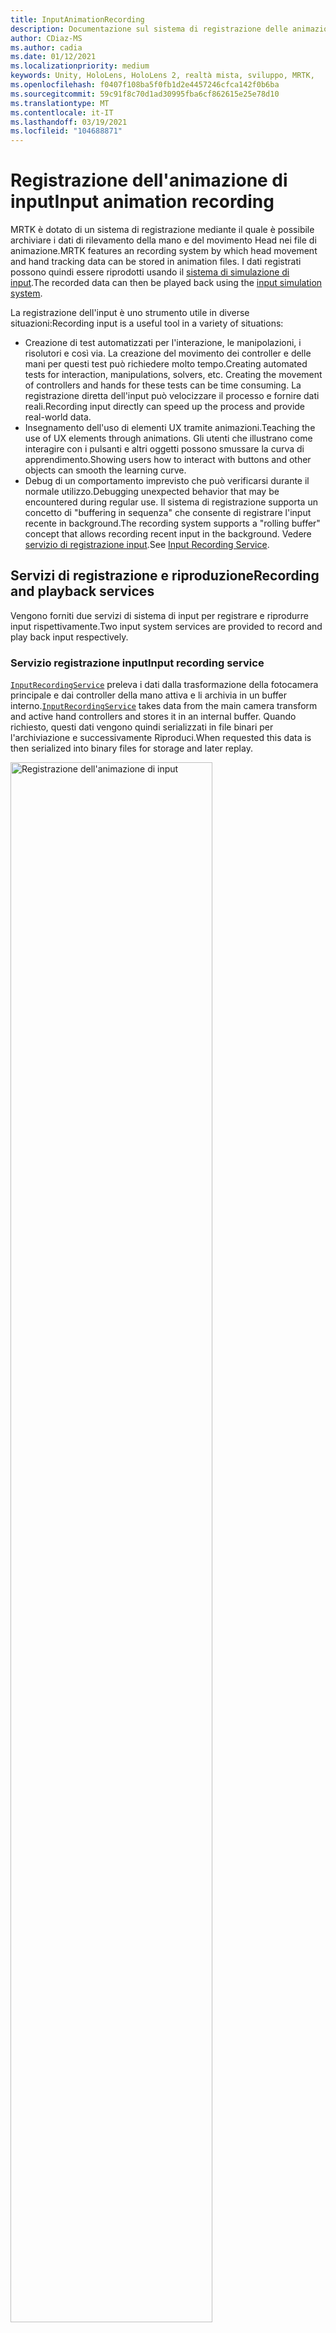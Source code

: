 ```yaml
---
title: InputAnimationRecording
description: Documentazione sul sistema di registrazione delle animazioni di input in MRTK
author: CDiaz-MS
ms.author: cadia
ms.date: 01/12/2021
ms.localizationpriority: medium
keywords: Unity, HoloLens, HoloLens 2, realtà mista, sviluppo, MRTK,
ms.openlocfilehash: f0407f108ba5f0fb1d2e4457246cfca142f0b6ba
ms.sourcegitcommit: 59c91f8c70d1ad30995fba6cf862615e25e78d10
ms.translationtype: MT
ms.contentlocale: it-IT
ms.lasthandoff: 03/19/2021
ms.locfileid: "104688871"
---
```

# <a name="input-animation-recording"></a><span data-ttu-id="2e716-104">Registrazione dell'animazione di input</span><span class="sxs-lookup"><span data-stu-id="2e716-104">Input animation recording</span></span>

<span data-ttu-id="2e716-105">MRTK è dotato di un sistema di registrazione mediante il quale è possibile archiviare i dati di rilevamento della mano e del movimento Head nei file di animazione.</span><span class="sxs-lookup"><span data-stu-id="2e716-105">MRTK features an recording system by which head movement and hand tracking data can be stored in animation files.</span></span> <span data-ttu-id="2e716-106">I dati registrati possono quindi essere riprodotti usando il [sistema di simulazione di input](InputSimulationService.md).</span><span class="sxs-lookup"><span data-stu-id="2e716-106">The recorded data can then be played back using the [input simulation system](InputSimulationService.md).</span></span>

<span data-ttu-id="2e716-107">La registrazione dell'input è uno strumento utile in diverse situazioni:</span><span class="sxs-lookup"><span data-stu-id="2e716-107">Recording input is a useful tool in a variety of situations:</span></span>

* <span data-ttu-id="2e716-108">Creazione di test automatizzati per l'interazione, le manipolazioni, i risolutori e così via. La creazione del movimento dei controller e delle mani per questi test può richiedere molto tempo.</span><span class="sxs-lookup"><span data-stu-id="2e716-108">Creating automated tests for interaction, manipulations, solvers, etc. Creating the movement of controllers and hands for these tests can be time consuming.</span></span> <span data-ttu-id="2e716-109">La registrazione diretta dell'input può velocizzare il processo e fornire dati reali.</span><span class="sxs-lookup"><span data-stu-id="2e716-109">Recording input directly can speed up the process and provide real-world data.</span></span>
* <span data-ttu-id="2e716-110">Insegnamento dell'uso di elementi UX tramite animazioni.</span><span class="sxs-lookup"><span data-stu-id="2e716-110">Teaching the use of UX elements through animations.</span></span>
  <span data-ttu-id="2e716-111">Gli utenti che illustrano come interagire con i pulsanti e altri oggetti possono smussare la curva di apprendimento.</span><span class="sxs-lookup"><span data-stu-id="2e716-111">Showing users how to interact with buttons and other objects can smooth the learning curve.</span></span>
* <span data-ttu-id="2e716-112">Debug di un comportamento imprevisto che può verificarsi durante il normale utilizzo.</span><span class="sxs-lookup"><span data-stu-id="2e716-112">Debugging unexpected behavior that may be encountered during regular use.</span></span>
  <span data-ttu-id="2e716-113">Il sistema di registrazione supporta un concetto di "buffering in sequenza" che consente di registrare l'input recente in background.</span><span class="sxs-lookup"><span data-stu-id="2e716-113">The recording system supports a "rolling buffer" concept that allows recording recent input in the background.</span></span>
  <span data-ttu-id="2e716-114">Vedere [servizio di registrazione input](#input-recording-service).</span><span class="sxs-lookup"><span data-stu-id="2e716-114">See [Input Recording Service](#input-recording-service).</span></span>

## <a name="recording-and-playback-services"></a><span data-ttu-id="2e716-115">Servizi di registrazione e riproduzione</span><span class="sxs-lookup"><span data-stu-id="2e716-115">Recording and playback services</span></span>

<span data-ttu-id="2e716-116">Vengono forniti due servizi di sistema di input per registrare e riprodurre input rispettivamente.</span><span class="sxs-lookup"><span data-stu-id="2e716-116">Two input system services are provided to record and play back input respectively.</span></span>

### <a name="input-recording-service"></a><span data-ttu-id="2e716-117">Servizio registrazione input</span><span class="sxs-lookup"><span data-stu-id="2e716-117">Input recording service</span></span>

<span data-ttu-id="2e716-118">[`InputRecordingService`](xref:Microsoft.MixedReality.Toolkit.Input.InputRecordingService) preleva i dati dalla trasformazione della fotocamera principale e dai controller della mano attiva e li archivia in un buffer interno.</span><span class="sxs-lookup"><span data-stu-id="2e716-118">[`InputRecordingService`](xref:Microsoft.MixedReality.Toolkit.Input.InputRecordingService) takes data from the main camera transform and active hand controllers and stores it in an internal buffer.</span></span> <span data-ttu-id="2e716-119">Quando richiesto, questi dati vengono quindi serializzati in file binari per l'archiviazione e successivamente Riproduci.</span><span class="sxs-lookup"><span data-stu-id="2e716-119">When requested this data is then serialized into binary files for storage and later replay.</span></span>

<a target="_blank" href="../Images/InputSimulation/MRTK_InputAnimation_RecordingDiagram.png">
  <img src="../Images/InputSimulation/MRTK_InputAnimation_RecordingDiagram.png" title="Registrazione dell'animazione di input" width="80%" class="center" />
</a>

<span data-ttu-id="2e716-121">Per avviare la registrazione dell'input [`StartRecording`](xref:Microsoft.MixedReality.Toolkit.Input.IMixedRealityInputRecordingService.StartRecording) , chiamare la funzione.</span><span class="sxs-lookup"><span data-stu-id="2e716-121">To start recording input call the [`StartRecording`](xref:Microsoft.MixedReality.Toolkit.Input.IMixedRealityInputRecordingService.StartRecording) function.</span></span> <span data-ttu-id="2e716-122">[`StopRecording`](xref:Microsoft.MixedReality.Toolkit.Input.IMixedRealityInputRecordingService.StopRecording) sospende la registrazione, ma non rimuove i dati registrati fino [`DiscardRecordedInput`](xref:Microsoft.MixedReality.Toolkit.Input.IMixedRealityInputRecordingService.DiscardRecordedInput) a questo momento, se necessario, usare per eseguire questa operazione.</span><span class="sxs-lookup"><span data-stu-id="2e716-122">[`StopRecording`](xref:Microsoft.MixedReality.Toolkit.Input.IMixedRealityInputRecordingService.StopRecording) will pause recording (but not discard the data recorded so far, use [`DiscardRecordedInput`](xref:Microsoft.MixedReality.Toolkit.Input.IMixedRealityInputRecordingService.DiscardRecordedInput) to do this if needed).</span></span>

<span data-ttu-id="2e716-123">Per impostazione predefinita, le dimensioni del buffer di registrazione sono limitate a 30 secondi.</span><span class="sxs-lookup"><span data-stu-id="2e716-123">By default the size of the recording buffer is limited to 30 seconds.</span></span> <span data-ttu-id="2e716-124">In questo modo, il servizio di registrazione può registrare in background senza accumulare troppi dati, quindi salvare gli ultimi 30 secondi, se necessario.</span><span class="sxs-lookup"><span data-stu-id="2e716-124">This allows the recording service to keep recording in the background without accumulating too much data, and then save the last 30 seconds when required.</span></span> <span data-ttu-id="2e716-125">L'intervallo di tempo può essere modificato usando la [`RecordingBufferTimeLimit`](xref:Microsoft.MixedReality.Toolkit.Input.IMixedRealityInputRecordingService.RecordingBufferTimeLimit) Proprietà oppure la registrazione può essere illimitata usando l' [`UseBufferTimeLimit`](xref:Microsoft.MixedReality.Toolkit.Input.IMixedRealityInputRecordingService.UseBufferTimeLimit) opzione.</span><span class="sxs-lookup"><span data-stu-id="2e716-125">The time interval can be changed using the [`RecordingBufferTimeLimit`](xref:Microsoft.MixedReality.Toolkit.Input.IMixedRealityInputRecordingService.RecordingBufferTimeLimit) property, or recording can be unlimited using the [`UseBufferTimeLimit`](xref:Microsoft.MixedReality.Toolkit.Input.IMixedRealityInputRecordingService.UseBufferTimeLimit) option.</span></span>

<span data-ttu-id="2e716-126">I dati nel buffer di registrazione possono essere salvati in un file binario usando la funzione [SaveInputAnimation](xref:Microsoft.MixedReality.Toolkit.Input.IMixedRealityInputRecordingService.SaveInputAnimation*) .</span><span class="sxs-lookup"><span data-stu-id="2e716-126">The data in the recording buffer can be saved in a binary file using the [SaveInputAnimation](xref:Microsoft.MixedReality.Toolkit.Input.IMixedRealityInputRecordingService.SaveInputAnimation*) function.</span></span>

<span data-ttu-id="2e716-127">Per informazioni dettagliate sul formato di file binario, vedere [specifica del formato del file di animazione di input](InputAnimationFileFormat.md).</span><span class="sxs-lookup"><span data-stu-id="2e716-127">For details on the binary file format see [Input Animation File Format Specification](InputAnimationFileFormat.md).</span></span>

### <a name="input-playback-service"></a><span data-ttu-id="2e716-128">Servizio di riproduzione input</span><span class="sxs-lookup"><span data-stu-id="2e716-128">Input playback service</span></span>

<span data-ttu-id="2e716-129">[`InputPlaybackService`](xref:Microsoft.MixedReality.Toolkit.Input.InputPlaybackService) legge un file binario con i dati di animazione di input, quindi applica tali dati tramite [InputSimulationService](xref:Microsoft.MixedReality.Toolkit.Input.InputSimulationService) per ricreare i movimenti registrati.</span><span class="sxs-lookup"><span data-stu-id="2e716-129">[`InputPlaybackService`](xref:Microsoft.MixedReality.Toolkit.Input.InputPlaybackService) reads a binary file with input animation data and then applies this data through the [InputSimulationService](xref:Microsoft.MixedReality.Toolkit.Input.InputSimulationService) to recreate the recorded movements.</span></span>

<a target="_blank" href="../Images/InputSimulation/MRTK_InputAnimation_PlaybackDiagram.png">
  <img src="../Images/InputSimulation/MRTK_InputAnimation_PlaybackDiagram.png" title="Riproduzione dell'animazione di input" width="80%" class="center" />
</a>

<span data-ttu-id="2e716-131">Per avviare la riproduzione dell'animazione di input, è necessario caricarla da un file usando la funzione [LoadInputAnimation](xref:Microsoft.MixedReality.Toolkit.Input.IMixedRealityInputPlaybackService.LoadInputAnimation*) .</span><span class="sxs-lookup"><span data-stu-id="2e716-131">To start playing back input animation it should be loaded from a file using the [LoadInputAnimation](xref:Microsoft.MixedReality.Toolkit.Input.IMixedRealityInputPlaybackService.LoadInputAnimation*) function.</span></span>

<span data-ttu-id="2e716-132">Chiamare [Play](xref:Microsoft.MixedReality.Toolkit.Input.IMixedRealityInputPlaybackService.Play), [pause](xref:Microsoft.MixedReality.Toolkit.Input.IMixedRealityInputPlaybackService.Play)o [Stop](xref:Microsoft.MixedReality.Toolkit.Input.IMixedRealityInputPlaybackService.Stop) per controllare la riproduzione dell'animazione.</span><span class="sxs-lookup"><span data-stu-id="2e716-132">Call [Play](xref:Microsoft.MixedReality.Toolkit.Input.IMixedRealityInputPlaybackService.Play), [Pause](xref:Microsoft.MixedReality.Toolkit.Input.IMixedRealityInputPlaybackService.Play), or [Stop](xref:Microsoft.MixedReality.Toolkit.Input.IMixedRealityInputPlaybackService.Stop) to control the animation playback.</span></span>

<span data-ttu-id="2e716-133">Il tempo di animazione corrente può anche essere controllato direttamente con la proprietà [localtime](xref:Microsoft.MixedReality.Toolkit.Input.IMixedRealityInputPlaybackService.LocalTime) .</span><span class="sxs-lookup"><span data-stu-id="2e716-133">The current animation time can also be controlled directly with the [LocalTime](xref:Microsoft.MixedReality.Toolkit.Input.IMixedRealityInputPlaybackService.LocalTime) property.</span></span>

> [!WARNING]
> <span data-ttu-id="2e716-134">Il ciclo o la reimpostazione dell'animazione o [`LocalTime`](xref:Microsoft.MixedReality.Toolkit.Input.IMixedRealityInputPlaybackService.LocalTime) dell'impostazione dell'input direttamente tramite lo scrubbing della sequenza temporale può produrre risultati imprevisti durante la modifica della scena.</span><span class="sxs-lookup"><span data-stu-id="2e716-134">Looping or resetting input animation or setting [`LocalTime`](xref:Microsoft.MixedReality.Toolkit.Input.IMixedRealityInputPlaybackService.LocalTime) directly by scrubbing the timeline may yield unexpected results when manipulating the scene!</span></span> <span data-ttu-id="2e716-135">Vengono registrati solo i movimenti di input, le eventuali modifiche aggiuntive, ad esempio lo spostamento di oggetti o la rotazione delle opzioni non verranno reimpostate.</span><span class="sxs-lookup"><span data-stu-id="2e716-135">Only the input movements are recorded, any additional changes such as moving objects or flipping switches will not be reset.</span></span> <span data-ttu-id="2e716-136">Assicurarsi di ricaricare la scena se sono state apportate modifiche irreversibili.</span><span class="sxs-lookup"><span data-stu-id="2e716-136">Make sure to reload the scene if irreversible changes have been made.</span></span>

### <a name="editor-tools-for-recording-and-playing-input-animation"></a><span data-ttu-id="2e716-137">Strumenti Editor per la registrazione e la riproduzione dell'animazione di input</span><span class="sxs-lookup"><span data-stu-id="2e716-137">Editor tools for recording and playing input animation</span></span>

<span data-ttu-id="2e716-138">Nell'editor di Unity sono disponibili numerosi strumenti per la registrazione e l'analisi dell'animazione di input.</span><span class="sxs-lookup"><span data-stu-id="2e716-138">A number of tools exist in the Unity editor for recording and examining input animation.</span></span> <span data-ttu-id="2e716-139">È possibile accedere a questi strumenti nella [finestra degli strumenti di simulazione di input](InputSimulationService.md#input-simulation-tools-window), che può essere aperta da _mixed reality Toolkit > Utilities > menu di simulazione input_ .</span><span class="sxs-lookup"><span data-stu-id="2e716-139">These tools can be accessed in the [input simulation tools window](InputSimulationService.md#input-simulation-tools-window), which can be opened from the _Mixed Reality Toolkit > Utilities > Input Simulation_ menu.</span></span>

> [!NOTE]
> <span data-ttu-id="2e716-140">La registrazione e la riproduzione di input funzionano solo in modalità di riproduzione.</span><span class="sxs-lookup"><span data-stu-id="2e716-140">Input recording and playback only works during play mode.</span></span>

<span data-ttu-id="2e716-141">La finestra di registrazione input presenta due modalità:</span><span class="sxs-lookup"><span data-stu-id="2e716-141">The input recording window has two modes:</span></span>

* <span data-ttu-id="2e716-142">_Registrazione_ per registrare l'input durante la modalità di riproduzione e salvarlo nei file di animazione.</span><span class="sxs-lookup"><span data-stu-id="2e716-142">_Recording_ for recording input during play mode and saving it to animation files.</span></span>

  <span data-ttu-id="2e716-143">Quando si attiva il pulsante [`InputRecordingService`](xref:Microsoft.MixedReality.Toolkit.Input.InputRecordingService) di registrazione, è abilitato per registrare l'input.</span><span class="sxs-lookup"><span data-stu-id="2e716-143">When toggling on the recording button the [`InputRecordingService`](xref:Microsoft.MixedReality.Toolkit.Input.InputRecordingService) is enabled to record input.</span></span>
  <span data-ttu-id="2e716-144">Quando si disattiva il pulsante registrazione, viene visualizzata una selezione di salvataggio file e l'animazione di input registrata viene salvata nella destinazione selezionata.</span><span class="sxs-lookup"><span data-stu-id="2e716-144">When toggling off the recording button a file save selection is shown and the recorded input animation is saved to the selected destination.</span></span>

  <span data-ttu-id="2e716-145">Il limite di tempo del buffer può essere modificato anche in questa modalità.</span><span class="sxs-lookup"><span data-stu-id="2e716-145">The buffer time limit can also be changed in this mode.</span></span>

* <span data-ttu-id="2e716-146">_Riproduzione_ per il caricamento di file di animazione e ricreazione dell'input tramite il sistema di simulazione di input.</span><span class="sxs-lookup"><span data-stu-id="2e716-146">_Playback_ for loading animation files and then recreating input through the input simulation system.</span></span>

  <span data-ttu-id="2e716-147">Prima di tutto è necessario caricare un'animazione in questa modalità.</span><span class="sxs-lookup"><span data-stu-id="2e716-147">An animation must be loaded in this mode first.</span></span> <span data-ttu-id="2e716-148">Dopo la registrazione dell'input in modalità di registrazione, l'animazione risultante viene caricata automaticamente.</span><span class="sxs-lookup"><span data-stu-id="2e716-148">After recording input in recording mode the resulting animation is automatically loaded.</span></span> <span data-ttu-id="2e716-149">In alternativa, fare clic sul pulsante "carica" per selezionare un file di animazione esistente.</span><span class="sxs-lookup"><span data-stu-id="2e716-149">Alternatively click the "Load" button to select an existing animation file.</span></span>

  <span data-ttu-id="2e716-150">I pulsanti di controllo dell'ora da sinistra a destra sono:</span><span class="sxs-lookup"><span data-stu-id="2e716-150">The time control buttons from left to right are:</span></span>

  * <span data-ttu-id="2e716-151">_Reimposta_ l'ora di riproduzione all'inizio dell'animazione.</span><span class="sxs-lookup"><span data-stu-id="2e716-151">_Reset_ the playback time to the start of the animation.</span></span>
  * <span data-ttu-id="2e716-152">_Riproduzione_ continua dell'animazione nel tempo.</span><span class="sxs-lookup"><span data-stu-id="2e716-152">_Play_ animation continuously over time.</span></span>
  * <span data-ttu-id="2e716-153">Eseguire un _passaggio avanti una_ volta.</span><span class="sxs-lookup"><span data-stu-id="2e716-153">_Step_ forward one time step.</span></span>

  <span data-ttu-id="2e716-154">Il dispositivo di scorrimento può essere usato anche per scorrere la sequenza temporale dell'animazione.</span><span class="sxs-lookup"><span data-stu-id="2e716-154">The slider can also be used to scrub through the animation timeline.</span></span>

> [!WARNING]
> <span data-ttu-id="2e716-155">Il ciclo o la reimpostazione dell'animazione dell'input o la ripulitura della sequenza temporale possono produrre risultati imprevisti durante la modifica della scena.</span><span class="sxs-lookup"><span data-stu-id="2e716-155">Looping or resetting input animation or scrubbing the timeline may yield unexpected results when manipulating the scene!</span></span> <span data-ttu-id="2e716-156">Vengono registrati solo i movimenti di input, le eventuali modifiche aggiuntive, ad esempio lo spostamento di oggetti o la rotazione delle opzioni non verranno reimpostate.</span><span class="sxs-lookup"><span data-stu-id="2e716-156">Only the input movements are recorded, any additional changes such as moving objects or flipping switches will not be reset.</span></span> <span data-ttu-id="2e716-157">Assicurarsi di ricaricare la scena se sono state apportate modifiche irreversibili.</span><span class="sxs-lookup"><span data-stu-id="2e716-157">Make sure to reload the scene if irreversible changes have been made.</span></span>
